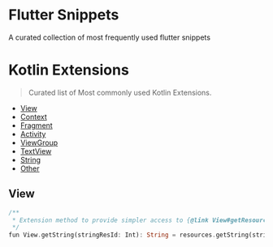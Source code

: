 # Flutter Snippets
A curated collection of most frequently used flutter snippets

# Kotlin Extensions

> Curated list of Most commonly used Kotlin Extensions.

- [View](#view)
- [Context](#context)
- [Fragment](#fragment)
- [Activity](#activity)
- [ViewGroup](#viewgroup)
- [TextView](#textview)
- [String](#string)
- [Other](#other)

## View



```dart
/**
 * Extension method to provide simpler access to {@link View#getResources()#getString(int)}.
 */
fun View.getString(stringResId: Int): String = resources.getString(stringResId)
```


